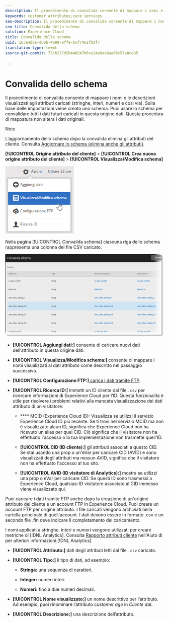 ```yaml
---
description: Il procedimento di convalida consente di mappare i nomi e le descrizioni visualizzati agli attributi caricati (stringhe, interi, numeri e così via). Sulla base delle impostazioni viene creato uno schema. Puoi usare lo schema per convalidare tutti i dati futuri caricati in questa origine dati. Questa procedura di mappatura non altera i dati originali.
keywords: customer attributes;core services
seo-description: Il procedimento di convalida consente di mappare i nomi e le descrizioni visualizzati agli attributi caricati (stringhe, interi, numeri e così via). Sulla base delle impostazioni viene creato uno schema. Puoi usare lo schema per convalidare tutti i dati futuri caricati in questa origine dati. Questa procedura di mappatura non altera i dati originali.
seo-title: Convalida dello schema
solution: Experience Cloud
title: Convalida dello schema
uuid: 163a4dbe-d60b-4089-8ff8-65f7461fbdf7
translation-type: tm+mt
source-git-commit: 73cb227d2b44024706ce24a9ae6aa06c57a8ce85

---
```



# Convalida dello schema

Il procedimento di convalida consente di mappare i nomi e le descrizioni visualizzati agli attributi caricati (stringhe, interi, numeri e così via). Sulla base delle impostazioni viene creato uno schema. Puoi usare lo schema per convalidare tutti i dati futuri caricati in questa origine dati. Questa procedura di mappatura non altera i dati originali.

>[!NOTE]
>
>L’aggiornamento dello schema dopo la convalida elimina gli attributi del cliente. Consulta [Aggiornare lo schema (elimina anche gli attributi)](../attributes/t-crs-usecase.md#task_6568898BB7C44A42ABFB86532B89063C).

**[!UICONTROL Origine attributo del cliente]** > **[!UICONTROL Crea nuova origine attributo del cliente]** > **[!UICONTROL Visualizza/Modifica schema]**

![](assets/view_edit_schema.png)

Nella pagina [!UICONTROL Convalida schema] ciascuna riga dello schema rappresenta una colonna del file CSV caricato.

![](assets/06_crs_usecase.png)

* **[!UICONTROL Aggiungi dati:]** consente di caricare nuovi dati dell’attributo in questa origine dati.

* **[!UICONTROL Visualizza/Modifica schema:]** consente di mappare i nomi visualizzati ai dati attributo come descritto nel passaggio successivo.

* **[!UICONTROL Configurazione FTP:]**[ carica i dati tramite FTP](../attributes/t-upload-attributes-ftp.md#task_591C3B6733424718A62453D2F8ADF73B).

* **[!UICONTROL Ricerca ID:]** immetti un ID cliente dal file `.csv` per ricercare informazioni di Experience Cloud per l’ID. Questa funzionalità è utile per risolvere i problemi relativi alla mancata visualizzazione dei dati attributo di un visitatore:

   * **** MCID (Experience Cloud ID): Visualizza se utilizzi il servizio Experience Cloud ID più recente. Se ti trovi nel servizio MCID ma non è visualizzato alcun ID, significa che Experience Cloud non ha ricevuto un alias per quel CID. Ciò significa che il visitatore non ha effettuato l&#39;accesso o la tua implementazione non trasmette quell&#39;ID.

   * **[!UICONTROL CID (ID cliente):]** gli attributi associati a questo CID. Se stai usando una prop o un&#39;eVar per caricare CID (AVID) e sono visualizzati degli attributi ma nessun AVID, significa che il visitatore non ha effettuato l&#39;accesso al tuo sito.

   * **[!UICONTROL AVID (ID visitatore di Analytics):]** mostra se utilizzi una prop o eVar per caricare CID. Se questi ID sono trasmessi a Experience Cloud, qualsiasi ID visitatore associato al CID immesso viene visualizzato qui.

Puoi caricare i dati tramite FTP anche dopo la creazione di un&#39;origine attributo del cliente e un account FTP in Experience Cloud. Puoi creare un account FTP per origine attributo. I file caricati vengono archiviati nella cartella principale di quell&#39;account. I dati devono essere in formato .csv e un secondo file .fin deve indicare il completamento del caricamento.

I nomi applicati a stringhe, interi e numeri vengono utilizzati per creare metriche di [!DNL Analytics]. Consulta [Rapporto attributi cliente](https://docs.adobe.com/help/en/analytics/components/variables/dimensions-reports/reports-customer-attributes.html) nell&#39;Aiuto di per ulteriori informazioni.[!DNL Analytics]

* **[!UICONTROL Attributo:]** dati degli attributi letti dal file `.csv` caricato.

* **[!UICONTROL Tipo:]** il tipo di dati, ad esempio:

   * **Stringa:** una sequenza di caratteri.

   * **Integer:** numeri interi.

   * **Numeri:** fino a due numeri decimali.

* **[!UICONTROL Nome visualizzato:]** un nome descrittivo per l’attributo. Ad esempio, puoi rinominare l’attributo *customer age* in *Cliente dal*.

* **[!UICONTROL Descrizione:]** una descrizione dell’attributo.
